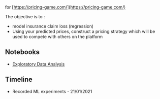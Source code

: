 

for [https://pricing-game.com/](https://pricing-game.com/)

The objective is to : 
+ model insurance claim loss (regression)
+ Using your predicted prices, construct a pricing strategy which will be used to compete with others on the platform

## Notebooks

+ [Exploratory Data Analysis](EDA/Insurance_Pricing_Game_EDA_Python.md)

## Timeline

+ Recorded ML experiments - 21/01/2021

